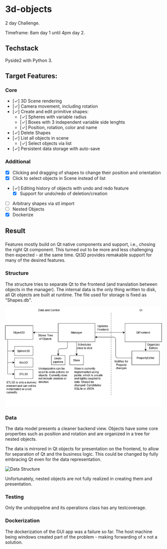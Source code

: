 # 3d-objects

2 day Challenge.

Timeframe: 8am day 1 until 4pm day 2.

## Techstack

Pyside2 with Python 3.

## Target Features:

### Core

 * [✓] 3D Scene rendering
 * [✓] Camera movement, including rotation
 * [✓] Create and edit primitive shapes:
    * [✓] Spheres with variable radius
    * [✓] Boxes with 3 independent variable side lenghts
    * [✓] Position, rotation, color and name
 * [✓] Delete Shapes 
 * [✓] List all objects in scene
   * [✓] Select objects via list
 * [✓] Persistent data storage with auto-save

### Additional

 * [x] Clicking and dragging of shapes to change their position and orientation
 * [x] Click to select objects in Scene instead of list
 * [✓] Editing history of objects with undo and redo feature
   * [x] Support for undo/redo of deletion/creation
 * [ ] Arbitrary shapes via stl import
 * [ ] Nested Objects
 * [x] Dockerize

## Result

###

Features mostly build on Qt native components and support, i.e., chosing the right Qt component.
This turned out to be more and less challenging then expected - at the same time.
Qt3D provides remakable support for many of the desired features.

### Structure

The structure tries to separate Qt to the frontend (and translation between objects in the manager).
The internal data is the only thing written to disk, all Qt objects are built at runtime.
The file used for storage is fixed as "Shapes.db".

![Structure and Flow](doc/3dobjets_structure.png)

### Data

The data model presents a cleaner backend view.
Objects have some core properties such as position and rotation and are organized in a tree for nested objects.

The data is mirrored in Qt objects for presentation on the frontend, to allow for separation of Qt and the business logic.
This could be changed by fully embracing Qt even for the data representation.

![Data Structure](doc/3dobjets_data.png)

Unfortunately, nested objects are not fully realized in creating them and presentation.

### Testing

Only the undopipeline and its operations class has any testcoverage.

### Dockerization

The dockerization of the GUI app was a failure so far.
The host machine being windows created part of the problem - making forwarding of x not a solution.